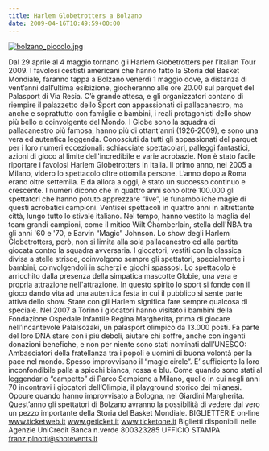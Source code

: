 ```yaml
---
title: Harlem Globetrotters a Bolzano
date: 2009-04-16T10:49:59+00:00
---
```

[![bolzano_piccolo.jpg](http://www.basketgardolo.it/wp-content/uploads/2009/04/bolzano_piccolo.jpg)](http://www.basketgardolo.it/?attachment_id=258 "bolzano_piccolo.jpg")

Dal 29 aprile al 4 maggio tornano gli Harlem Globetrotters per l’Italian Tour 2009. I favolosi cestisti americani che hanno fatto la Storia del Basket Mondiale, faranno tappa a Bolzano venerdì 1 maggio dove, a distanza di vent’anni dall’ultima esibizione, giocheranno alle ore 20.00 sul parquet del Palasport di Via Resia. C’è grande attesa, e gli organizzatori contano di riempire il palazzetto dello Sport con appassionati di pallacanestro, ma anche e soprattutto con famiglie e bambini, i reali protagonisti dello show più bello e coinvolgente del Mondo. I Globe sono la squadra di pallacanestro più famosa, hanno più di ottant'anni (1926‐2009), e sono una vera ed autentica leggenda. Conosciuti da tutti gli appassionati del parquet per i loro numeri eccezionali: schiacciate spettacolari, palleggi fantastici, azioni di gioco al limite dell'incredibile e varie acrobazie. Non è stato facile riportare i favolosi Harlem Globetrotters in Italia. Il primo anno, nel 2005 a Milano, videro lo spettacolo oltre ottomila persone. L’anno dopo a Roma erano oltre settemila. E da allora a oggi, è stato un successo continuo e crescente. I numeri dicono che in quattro anni sono oltre 100.000 gli spettatori che hanno potuto apprezzare “live”, le funamboliche magie di questi acrobatici campioni. Ventisei spettacoli in quattro anni in altrettante città, lungo tutto lo stivale italiano. Nel tempo, hanno vestito la maglia del team grandi campioni, come il mitico Wilt Chamberlain, stella dell'NBA tra gli anni '60 e '70, e Earvin “Magic” Johnson. Lo show degli Harlem Globetrotters, però, non si limita alla sola pallacanestro ed alla partita giocata contro la squadra avversaria. I giocatori, vestiti con la classica divisa a stelle strisce, coinvolgono sempre gli spettatori, specialmente i bambini, coinvolgendoli in scherzi e giochi spassosi. Lo spettacolo è arricchito dalla presenza della simpatica mascotte Globie, una vera e propria attrazione nell'attrazione. In questo spirito lo sport si fonde con il gioco dando vita ad una autentica festa in cui il pubblico si sente parte attiva dello show. Stare con gli Harlem significa fare sempre qualcosa di speciale. Nel 2007 a Torino i giocatori hanno visitato i bambini della Fondazione Ospedale Infantile Regina Margherita, prima di giocare nell’incantevole PalaIsozaki, un palasport olimpico da 13.000 posti. Fa parte del loro DNA stare con i più deboli, aiutare chi soffre, anche con ingenti donazioni benefiche, e non per niente sono stati nominati dall’UNESCO: Ambasciatori della fratellanza tra i popoli e uomini di buona volontà per la pace nel mondo. Spesso improvvisano il “magic circle”. E’ sufficiente la loro inconfondibile palla a spicchi bianca, rossa e blu. Come quando sono stati al leggendario “campetto” di Parco Sempione a Milano, quello in cui negli anni 70 incontravi i giocatori dell’Olimpia, il playground storico dei milanesi. Oppure quando hanno improvvisato a Bologna, nei Giardini Margherita. Quest’anno gli spettatori di Bolzano avranno la possibilità di vedere dal vero un pezzo importante della Storia del Basket Mondiale. BIGLIETTERIE on‐line www.ticketweb.it www.geticket.it www.ticketone.it Biglietti disponibili nelle Agenzie UniCredit Banca n.verde 800323285 UFFICIO STAMPA franz.pinotti@shotevents.it